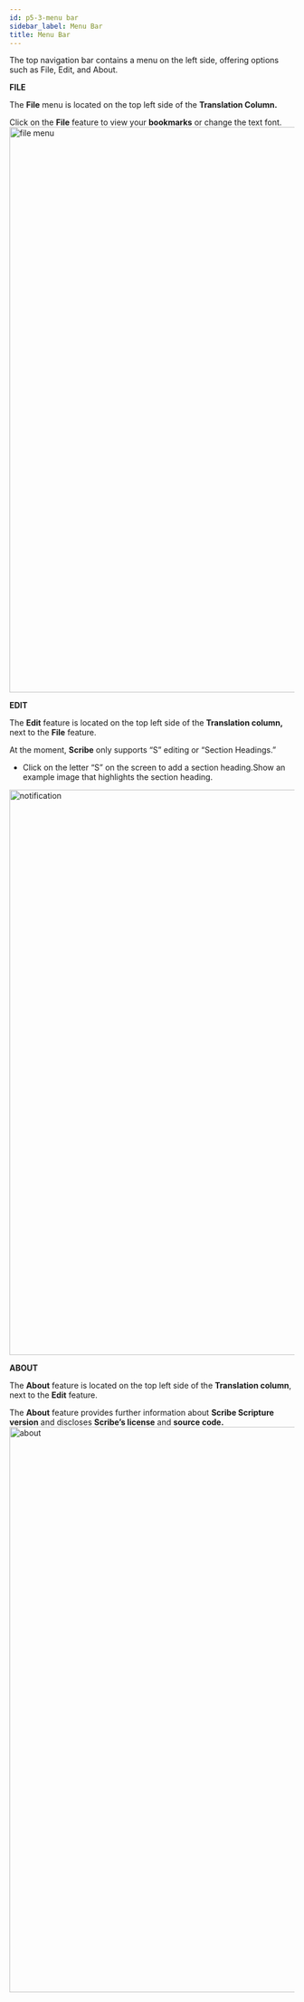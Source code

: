```yaml
---
id: p5-3-menu bar
sidebar_label: Menu Bar
title: Menu Bar
---
```


The top navigation bar contains a menu on the left side, offering options such as File, Edit, and About.

**FILE**

The **File** menu is located on the top left side of the **Translation Column.**

Click on the **File** feature to view your **bookmarks** or change the text font. 
<img src="/AutographaV2-1-0/filemenu.png"  width="1000px" alt="file menu"/>



**EDIT**

The **Edit** feature is located on the top left side of the **Translation column,** next to the **File** feature.

At the moment, **Scribe** only supports “S” editing or “Section Headings.”

- Click on the letter “S” on the screen to add a section heading.Show an example image that highlights the section heading.

<img src="/assets/edit.png"  width="1000px" alt="notification"/>



**ABOUT**

The **About** feature is located on the top left side of the **Translation column**, next to the **Edit** feature. 

The **About** feature provides further information about **Scribe Scripture version** and discloses **Scribe’s license** and **source code.** 
<img src="/AutographaV2-1-0/about.png"  width="1000px" alt="about"/>